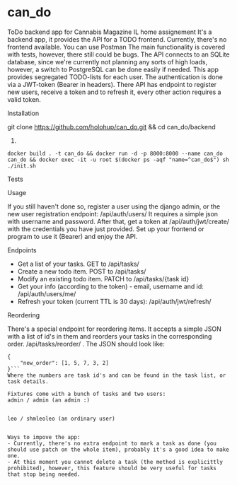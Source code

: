 # can_do
ToDo backend app for Cannabis Magazine IL home assignement
It's a backend app, it provides the API for a TODO frontend. Currently, there's no frontend available. You can use Postman 
The main functionality is covered with tests, however, there still could be bugs. The API connects to an SQLite database, since we're currently not planning any sorts of high loads, however, a switch to PostgreSQL can be done easily if needed. This app provides segregated TODO-lists for each user. The authentication is done via a JWT-token (Bearer in headers). There API has endpoint to register new users, receive a token and to refresh it, every other action requires a valid token.

Installation

git clone https://github.com/holohup/can_do.git && cd can_do/backend

1) 
```
docker build . -t can_do && docker run -d -p 8000:8000 --name can_do can_do && docker exec -it -u root $(docker ps -aqf "name=^can_do$") sh ./init.sh
```

Tests

Usage

If you still haven't done so, register a user using the django admin, or the new user registration endpoint: /api/auth/users/
It requires a simple json with username and password.
After that, get a token at /api/auth/jwt/create/ with the credentials you have just provided. Set up your frontend or program to use it (Bearer) and enjoy the API.

Endpoints

- Get a list of your tasks. GET to /api/tasks/
- Create a new todo item. POST to /api/tasks/
- Modify an existing todo item. PATCH to /api/tasks/{task id}
- Get your info (according to the token) - email, username and id: /api/auth/users/me/
- Refresh your token (current TTL is 30 days): /api/auth/jwt/refresh/

Reordering

There's a special endpoint for reordering items. It accepts a simple JSON with a list of id's in them and reorders your tasks in the corresponding order. /api/tasks/reorder/ . The JSON should look like:
```
{
    "new_order": [1, 5, 7, 3, 2]
}```
Where the numbers are task id's and can be found in the task list, or task details.

Fixtures come with a bunch of tasks and two users:
admin / admin (an admin :)


leo / shmleoleo (an ordinary user)


Ways to impove the app:
- Currently, there's no extra endpoint to mark a task as done (you should use patch on the whole item), probably it's a good idea to make one.
- At this moment you cannot delete a task (the method is explicittly prohibited), however, this feature should be very useful for tasks that stop being needed.